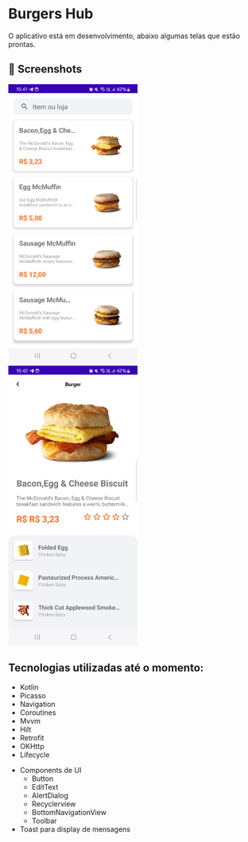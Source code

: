 # Burgers Hub

O aplicativo está em desenvolvimento, abaixo algumas telas que estão prontas.



## :camera_flash: Screenshots
<!-- You can add more screenshots here if you like -->
<img src="/result/img_2.png" width="260">&emsp;<img src="/result/img_3.png" width="260">&emsp;

## Tecnologias utilizadas até o momento:
* Kotlin
* Picasso
* Navigation
* Coroutines
* Mvvm
* Hilt
* Retrofit
* OKHttp
* Lifecycle
- Components de UI     
    - Button
    - EditText
    - AlertDialog
    - Recyclerview
    - BottomNavigationView
    - Toolbar
- Toast para display de mensagens
